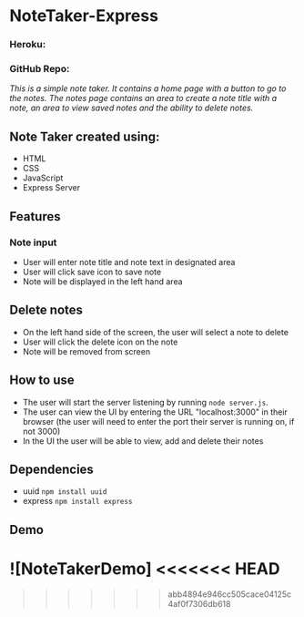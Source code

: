 # NoteTaker-Express
### Heroku:
### GitHub Repo:

*This is a simple note taker. It contains a home page with a button to go to the notes. The notes page contains an area to create a note title with a note, an area to view saved notes and the ability to delete notes.*

## Note Taker created using:
* HTML
* CSS
* JavaScript
* Express Server

## Features
### Note input
* User will enter note title and note text in designated area
* User will click save icon to save note
* Note will be displayed in the left hand area

## Delete notes
* On the left hand side of the screen, the user will select a note to delete
* User will click the delete icon on the note
* Note will be removed from screen

## How to use
* The user will start the server listening by running `node server.js`.
* The user can view the UI by entering the URL "localhost:3000" in their browser (the user will need to enter the port their server is running on, if not 3000)
* In the UI the user will be able to view, add and delete their notes

## Dependencies
* uuid `npm install uuid`
* express `npm install express`

## Demo
![NoteTakerDemo]
<<<<<<< HEAD
=======

>>>>>>> abb4894e946cc505cace04125c4af0f7306db618

